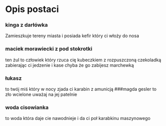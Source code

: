 # Opis postaci

### kinga z darłówka
Zamieszkuje tereny miasta i posiada kefir który ci włoży do nosa
### maciek morawiecki z pod stokrotki
ten żul to człowiek który rzuca cię kubeczkiem z rozpuszczoną czekoladką zabierając ci jedzenie i kase chyba że go zabijesz marchewką
### łukasz 
to twój miś który w nocy zjada ci karabin z amunicją
###magda gesler 
to zło wcielone uważaj na jej patelnie
### woda cisowianka
to woda która daje cie nawodnieje i da ci poł karabkinu maszynowego

